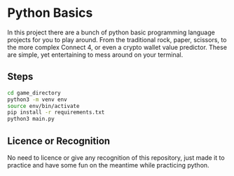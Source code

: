 # Python Basics

In this project there are a bunch of python basic programming language projects for you to play around. From the traditional rock, paper, scissors, to the more complex Connect 4, or even a crypto wallet value predictor. These are simple, yet entertaining to mess around on your terminal.

## Steps

```sh
cd game_directory
python3 -m venv env
source env/bin/activate
pip install -r requirements.txt
python3 main.py
```

## Licence or Recognition

No need to licence or give any recognition of this repository, just made it to practice and have some fun on the meantime while practicing python.
